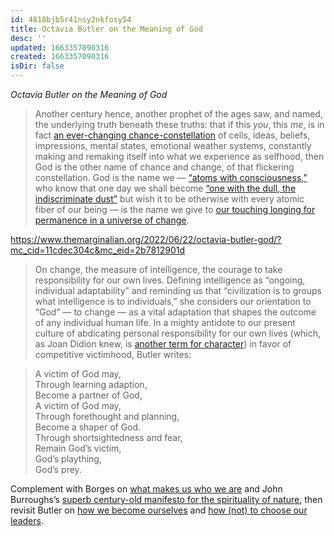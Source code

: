 ```yaml
---
id: 4818bjb5r41nsy2nkfosy54
title: Octavia Butler on the Meaning of God
desc: ''
updated: 1663357090316
created: 1663357090316
isDir: false
---
```

*Octavia Butler on the Meaning of God*

> Another century hence, another prophet of the ages saw, and named, the underlying truth beneath these truths: that if this *you*, this *me*, is in fact [an ever-changing chance-constellation](https://www.themarginalian.org/2022/06/12/g-k-chesterton-dandelion/) of cells, ideas, beliefs, impressions, mental states, emotional weather systems, constantly making and remaking itself into what we experience as selfhood, then God is the other name of chance and change, of that flickering constellation. God is the name we — [“atoms with consciousness,”](https://www.themarginalian.org/2022/04/22/richard-feynman-yo-yo-ma/) who know that one day we shall become [“one with the dull, the indiscriminate dust”](https://www.themarginalian.org/2022/03/25/dirge-without-music-emmy-noether/) but wish it to be otherwise with every atomic fiber of our being — is the name we give to [our touching longing for permanence in a universe of change](https://www.themarginalian.org/2014/05/22/alan-lightman-accidental-universe-impermanence/).

<https://www.themarginalian.org/2022/06/22/octavia-butler-god/?mc_cid=11cdec304c&mc_eid=2b7812901d>

> On change, the measure of intelligence, the courage to take responsibility for our own lives.
Defining intelligence as “ongoing, individual adaptability” and reminding us that “civilization is to groups what intelligence is to individuals,” she considers our orientation to “God” — to change — as a vital adaptation that shapes the outcome of any individual human life. In a mighty antidote to our present culture of abdicating personal responsibility for our own lives (which, as Joan Didion knew, is [another term for character](https://www.themarginalian.org/2012/05/21/joan-didion-on-self-respect/)) in favor of competitive victimhood, Butler writes:

> A victim of God may,  
> Through learning adaption,  
> Become a partner of God,  
> A victim of God may,  
> Through forethought and planning,  
> Become a shaper of God.  
> Through shortsightedness and fear,  
> Remain God’s victim,  
> God’s plaything,  
> God’s prey.

Complement with Borges on [what makes us who we are](https://www.themarginalian.org/2021/06/10/the-mirror-of-enigmas-borges-bloy/) and John Burroughs’s [superb century-old manifesto for the spirituality of nature](https://www.themarginalian.org/2022/05/14/the-faith-of-a-naturalist-john-burroughs/), then revisit Butler on [how we become ourselves](https://www.themarginalian.org/2020/10/31/octavia-butler-parable-of-the-talents-self/) and [how (not) to choose our leaders](https://www.themarginalian.org/2020/08/23/octavia-butler-parable-leaders/).